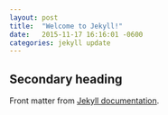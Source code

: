 ```yaml
---
layout: post
title:  "Welcome to Jekyll!"
date:   2015-11-17 16:16:01 -0600
categories: jekyll update
---
```

## Secondary heading

Front matter from [Jekyll documentation](https://jekyllrb.com/docs/posts/#a-typical-post).

<!-- markdownlint-configure-file {
  "first-heading-h1": {
    "level": 2
  },
  "line-length": false
} -->
